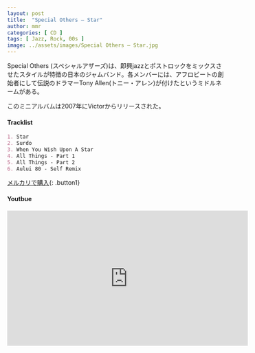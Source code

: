 ```yaml
---
layout: post
title:  "Special Others – Star"
author: mmr
categories: [ CD ]
tags: [ Jazz, Rock, 00s ]
image: ../assets/images/Special Others – Star.jpg
---
```


Special Others (スペシャルアザーズ)は、即興jazzとポストロックをミックスさせたスタイルが特徴の日本のジャムバンド。各メンバーには、アフロビートの創始者にして伝説のドラマーTony Allen(トニー・アレン)が付けたというミドルネームがある。

このミニアルバムは2007年にVictorからリリースされた。


#### Tracklist
```md
1. Star
2. Surdo
3. When You Wish Upon A Star
4. All Things - Part 1
5. All Things - Part 2
6. Aului 80 - Self Remix
```

[メルカリで購入](https://jp.mercari.com/item/m26886931878?afid=6142608987){: .button1}

#### Youtbue
<iframe width="560" height="315" src="https://www.youtube.com/embed/INZo6eIFzuc?si=G63hMbf7RxlK7Hnk" title="YouTube video player" frameborder="0" allow="accelerometer; autoplay; clipboard-write; encrypted-media; gyroscope; picture-in-picture; web-share" referrerpolicy="strict-origin-when-cross-origin" allowfullscreen></iframe>